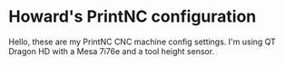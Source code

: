 # Howard's PrintNC configuration

Hello, these are my PrintNC CNC machine config settings. I'm using QT Dragon HD with a Mesa 7i76e and a tool height sensor. 